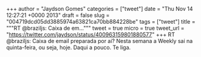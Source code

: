 
+++
author = "Jaydson Gomes"
categories = ["tweet"]
date = "Thu Nov 14 12:27:21 +0000 2013"
draft = false
slug = "004719dcd05dd3885974a63821ca70bb884228be"
tags = ["tweet"]
title = """RT @braziljs: Caixa de em..."""
tweet = true
micro = true
tweet_url = "https://twitter.com/jaydson/status/400963159801880577"
+++
RT @braziljs: Caixa de email preparada por ai? Nesta semana a Weekly sai na quinta-feira, ou seja, hoje. Daqui a pouco. Te liga.
